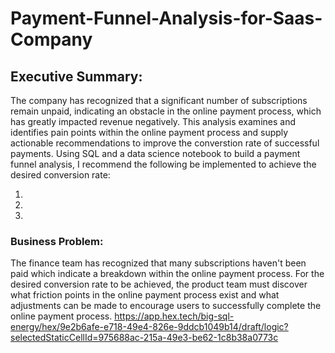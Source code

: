 # Payment-Funnel-Analysis-for-Saas-Company

## Executive Summary:

The company has recognized that a significant number of subscriptions remain unpaid, indicating an obstacle in the online payment process, which has greatly impacted revenue negatively.
This analysis examines and identifies pain points within the online payment process and supply actionable recommendations to improve the converstion rate of successful payments.
Using SQL and a data science notebook to build a payment funnel analysis, I recommend the following be implemented to achieve the desired conversion rate:

1.
2.
3.


### Business Problem:

The finance team has recognized that many subscriptions haven't been paid which indicate a breakdown within the online payment process. For the desired conversion rate to be achieved, the product team must discover what friction points in the online payment process exist and what adjustments can be made to encourage users to successfully complete the online payment process.
https://app.hex.tech/big-sql-energy/hex/9e2b6afe-e718-49e4-826e-9ddcb1049b14/draft/logic?selectedStaticCellId=975688ac-215a-49e3-be62-1c8b38a0773c
